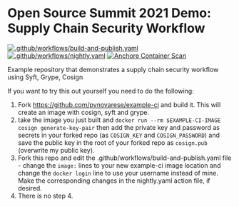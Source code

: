 # Open Source Summit 2021 Demo: Supply Chain Security Workflow

[![.github/workflows/build-and-publish.yaml](https://github.com/pvnovarese/oss-2021-sbom-complete-workflow-demo/actions/workflows/build-and-publish.yaml/badge.svg)](https://github.com/pvnovarese/oss-2021-sbom-complete-workflow-demo/actions/workflows/build-and-publish.yaml) [![.github/workflows/nightly.yaml](https://github.com/pvnovarese/oss-2021-sbom-complete-workflow-demo/actions/workflows/nightly.yaml/badge.svg)](https://github.com/pvnovarese/oss-2021-sbom-complete-workflow-demo/actions/workflows/nightly.yaml) [![Anchore Container Scan](https://github.com/pvnovarese/oss-2021-sbom-complete-workflow-demo/actions/workflows/anchore-analysis.yml/badge.svg)](https://github.com/pvnovarese/oss-2021-sbom-complete-workflow-demo/actions/workflows/anchore-analysis.yml)

Example repository that demonstrates a supply chain security workflow using Syft, Grype, Cosign

If you want to try this out yourself you need to do the following:

1) Fork https://github.com/pvnovarese/example-ci and build it.  This will create an image with cosign, syft and grype.
2) take the image you just built and `docker run --rm $EXAMPLE-CI-IMAGE cosign generate-key-pair` then add the private key and password as secrets in your forked repo (as `COSIGN_KEY` and `COSIGN_PASSWORD`) and save the public key in the root of your forked repo as `cosign.pub` (overwrite my public key).
3) Fork this repo and edit the .github/workflows/build-and-publish.yaml file - change the `image:` lines to your new example-ci image location and change the `docker login` line to use your username instead of mine.  Make the corresponding changes in the nightly.yaml action file, if desired.
4) There is no step 4.
